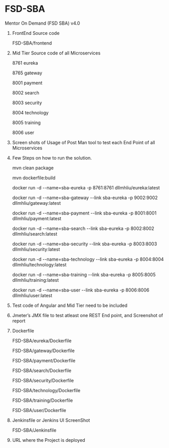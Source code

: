 # FSD-SBA
Mentor On Demand (FSD SBA) v4.0


1. FrontEnd Source code

    FSD-SBA/frontend

2. Mid Tier Source code of all Microservices

    8761    eureka

    8765    gateway

    8001    payment

    8002    search

    8003    security

    8004    technology

    8005    training

    8006    user

3. Screen shots of Usage of Post Man tool to test each End Point of all Microservices
4. Few Steps on how to run the solution.

    mvn clean package

    mvn dockerfile:build
    
    docker run -d --name=sba-eureka -p 8761:8761 dllmhliu/eureka:latest
    
    docker run -d --name=sba-gateway --link sba-eureka -p 9002:9002 dllmhliu/gateway:latest
    
    docker run -d --name=sba-payment --link sba-eureka -p 8001:8001 dllmhliu/payment:latest
    
    docker run -d --name=sba-search --link sba-eureka -p 8002:8002 dllmhliu/search:latest
    
    docker run -d --name=sba-security --link sba-eureka -p 8003:8003 dllmhliu/security:latest
    
    docker run -d --name=sba-technology --link sba-eureka -p 8004:8004 dllmhliu/technology:latest
    
    docker run -d --name=sba-training --link sba-eureka -p 8005:8005 dllmhliu/training:latest
    
    docker run -d --name=sba-user --link sba-eureka -p 8006:8006 dllmhliu/user:latest

5. Test code of Angular and Mid Tier need to be included
6. Jmeter’s JMX file to test atleast one REST End point, and Screenshot of report
7. Dockerfile

    FSD-SBA/eureka/Dockerfile

    FSD-SBA/gateway/Dockerfile

    FSD-SBA/payment/Dockerfile

    FSD-SBA/search/Dockerfile

    FSD-SBA/security/Dockerfile

    FSD-SBA/technology/Dockerfile

    FSD-SBA/training/Dockerfile

    FSD-SBA/user/Dockerfile

8. Jenkinsfile or Jenkins UI ScreenShot

    FSD-SBA/Jenkinsfile

9. URL where the Project is deployed

